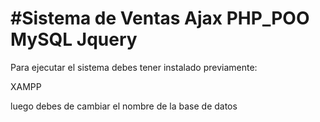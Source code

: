 #Sistema de Ventas Ajax PHP_POO MySQL Jquery
============

Para ejecutar el sistema debes tener instalado previamente:

XAMPP


luego debes de cambiar el nombre de la base de datos

<?php
    //IP DEL SERVIDOR DE BASE DE DATOS
    define("DB_HOST","localhost");

    //NOMBRE DE LA BASE DE DATOS
    define("DB_NAME","ventas_sis");

    //USUARIO DE LA BASE DE DATOS
    define("DB_USERNAME","root");

    //CONTRASEÑA DEL USUARIO DE LA BASE DE DATOS
    define("DB_PASSWORD","");

    //CODIFICACION DE LOS CARACTERES
    define("DB_ENCODE","utf8");

    //CONSTANTE COMO NOMBRE DEL PROYECTO
    define("PRO_NOMBRE","ITVentas");

    
?>




